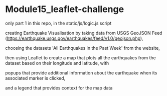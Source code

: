# Module15_leaflet-challenge

only part 1 in this repo, in the static/js/logic.js script

creating Earthquake Visualisation by taking data from  USGS GeoJSON Feed (https://earthquake.usgs.gov/earthquakes/feed/v1.0/geojson.php),

choosing the datasets  'All Earthquakes in the Past Week' from the website, 

then using Leaflet to create a map that plots all the earthquakes from the dataset based on their longitude and latitude, with 

popups that provide additional information about the earthquake when its associated marker is clicked, 

and a legend that provides context for the map data
